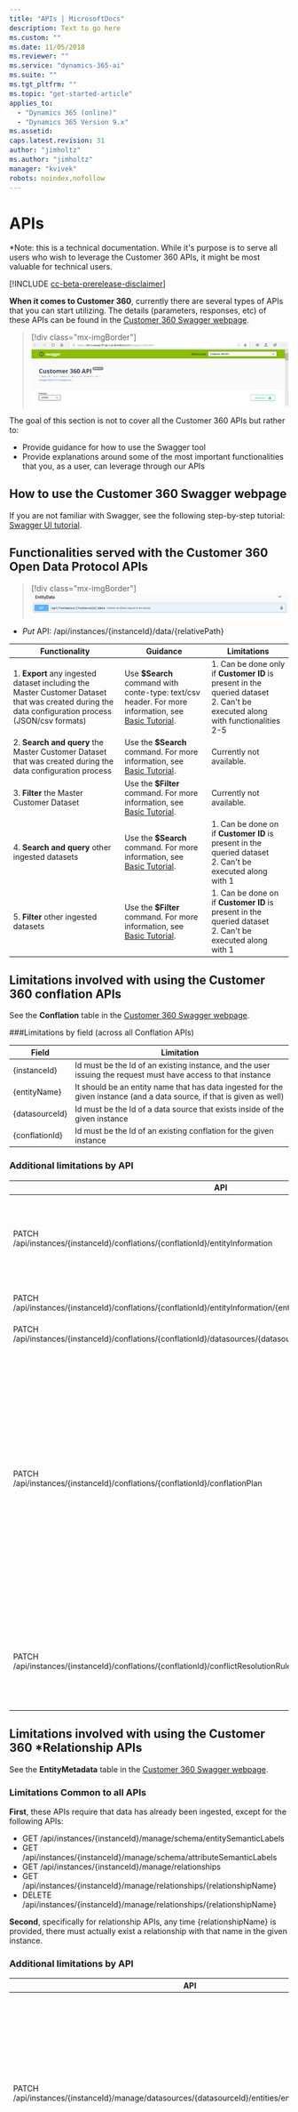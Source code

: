 ```yaml
---
title: "APIs | MicrosoftDocs"
description: Text to go here
ms.custom: ""
ms.date: 11/05/2018
ms.reviewer: ""
ms.service: "dynamics-365-ai"
ms.suite: ""
ms.tgt_pltfrm: ""
ms.topic: "get-started-article"
applies_to: 
  - "Dynamics 365 (online)"
  - "Dynamics 365 Version 9.x"
ms.assetid: 
caps.latest.revision: 31
author: "jimholtz"
ms.author: "jimholtz"
manager: "kvivek"
robots: noindex,nofollow
---
```

# APIs
*Note: this is a technical documentation. While it's purpose is to serve all users who wish to leverage the Customer 360 APIs, it might be most valuable for technical users.

[!INCLUDE [cc-beta-prerelease-disclaimer](../includes/cc-beta-prerelease-disclaimer.md)]

**When it comes to Customer 360**, currently there are several types of APIs that you can start utilizing. The details (parameters, responses, etc) of these APIs can be found in the [Customer 360 Swagger webpage](https://dxt-cuseaup-01.api.ci.ai.dynamics.com/swagger/index.html).

> [!div class="mx-imgBorder"] 
> ![](media/api-swagger-install.png "Customer 360 Swagger webpage")

The goal of this section is not to cover all the Customer 360 APIs but rather to:

- Provide guidance for how to use the Swagger tool
- Provide explanations around some of the most important functionalities that you, as a user, can leverage through our APIs

## How to use the Customer 360 Swagger webpage
If you are not familiar with Swagger, see the following step-by-step tutorial: [Swagger UI tutorial](https://idratherbewriting.com/learnapidoc/pubapis_swagger.html).

## Functionalities served with the Customer 360 Open Data Protocol APIs

> [!div class="mx-imgBorder"] 
> ![](media/api-entity-data.png "Open Data Protocol APIs")

- *Put* API: /api/instances/{instanceId}/data/{relativePath}


|Functionality  |Guidance  |Limitations  |
|---------|---------|---------|
|1. **Export** any ingested dataset including the Master Customer Dataset that was created during the data configuration process (JSON/csv formats)     | Use **$Search** command with conte-type: text/csv header. For more information, see [Basic Tutorial](https://www.odata.org/getting-started/basic-tutorial/).        |1. Can be done only if **Customer ID** is present in the queried dataset<br/>2. Can't be executed along with functionalities 2-5         |
|2. **Search and query** the Master Customer Dataset that was created during the data configuration process      | Use the **$Search** command. For more information, see [Basic Tutorial](https://www.odata.org/getting-started/basic-tutorial/).        | Currently not available.        |
|3. **Filter** the Master Customer Dataset     | Use the **$Filter** command. For more information, see [Basic Tutorial](https://www.odata.org/getting-started/basic-tutorial/).       | Currently not available.        |
|4. **Search and query** other ingested datasets     | Use the **$Search** command. For more information, see [Basic Tutorial](https://www.odata.org/getting-started/basic-tutorial/).         | 1. Can be done on if **Customer ID** is present in the queried dataset<br/>2. Can't be executed along with 1      |
|5. **Filter** other ingested datasets     |Use the **$Filter** command. For more information, see [Basic Tutorial](https://www.odata.org/getting-started/basic-tutorial/).           | 1. Can be done on if **Customer ID** is present in the queried dataset<br/>2. Can't be executed along with 1          |

## Limitations involved with using the Customer 360 conflation APIs

See the **Conflation** table in the [Customer 360 Swagger webpage](https://dxt-cuseaup-01.api.ci.ai.dynamics.com/swagger/index.html).

###Limitations by field (across all Conflation APIs)

|Field  |Limitation  |
|---------|---------|
|{instanceId}     | Id must be the Id of an existing instance, and the user issuing the request must have access to that instance         |
|{entityName}     | It should be an entity name that has data ingested for the given instance (and a data source, if that is given as well)        |
|{datasourceId}     | Id must be the Id of a data source that exists inside of the given instance        |
|{conflationId}     | Id must be the Id of an existing conflation for the given instance        |


### Additional limitations by API


|API  |Limitations |
|---------|---------|
|PATCH<br/>/api/instances/{instanceId}/conflations/{conflationId}/entityInformation   | 1. Request body will have a list of entity names, per datasource. These must actually exist as ingested entities for the datasource.<br/>2. Each entity named in request body must already have a primary key defined.      |
|PATCH<br/>/api/instances/{instanceId}/conflations/{conflationId}/entityInformation/{entityName}     | Same limitations as above EXCEPT the request body will have a single entity name, not a list        |
|PATCH<br/>/api/instances/{instanceId}/conflations/{conflationId}/datasources/{datasourceId}/entityInformation/{entityName}     | Same limitations as above     |
|PATCH<br/>/api/instances/{instanceId}/conflations/{conflationId}/conflationPlan     |1. Any entity that appears in the plan must have been ingested in the referenced datasource. <br/>2. Any attribute that appears in the plan must actually exist as an attribute as the referenced entity.<br/>3. Any entity that appears in the plan must have a primary key defined.<br/>4. All entities in the ConflationOrder must have corresponding EntityConflationInformation<br/>5. At least 1 rule and criteria must be defined<br/>6. No copy criteria may be included in the plan<br/>7. All entities in the plan must appear in the entity conflation order<br/>8. Entities cannot appear in the plan out of the order defined in ConflationOrder<br/>9. All matched attributes must have the same type   |
|PATCH<br/>/api/instances/{instanceId}/conflations/{conflationId}/conflictResolutionRules     |1. same as above<br/>2. same as above<br/>3. same as above<br/>4. At least 1 resolution policy must be defined against at least 1 source attribute<br/>5. All entities defined in the resolution policy must be part of the conflation plan     |


## Limitations involved with using the Customer 360 *Relationship APIs 

See the **EntityMetadata** table in the [Customer 360 Swagger webpage](https://dxt-cuseaup-01.api.ci.ai.dynamics.com/swagger/index.html).

### Limitations Common to all APIs

**First**, these APIs require that data has already been ingested, except for the following APIs:

- GET /api/instances/{instanceId}/manage/schema/entitySemanticLabels
- GET /api/instances/{instanceId}/manage/schema/attributeSemanticLabels
- GET /api/instances/{instanceId}/manage/relationships
- GET /api/instances/{instanceId}/manage/relationships/{relationshipName}
- DELETE /api/instances/{instanceId}/manage/relationships/{relationshipName}

**Second**, specifically for relationship APIs, any time {relationshipName} is provided, there must actually exist a relationship with that name in the given instance.

### Additional limitations by API

|API  |Limitations  |
|---------|---------|
|PATCH<br/>/api/instances/{instanceId}/manage/datasources/{datasourceId}/entities/entityInfo     | 1. Request body will have a list of entity names. These must all have been ingested into the given datasource.<br/>2. Request body will have a list of attribute names associated with each entity. These must actually exist as attributes of the entity.<br/>3. The ONLY allowed values for “EntityType” are “Activity” and “Unspecified”<br/>4. If EntityType  == Activity, then the entity with this EntityType must have a relationship to an entity with type Profile<br/>5. If the TimestampFieldName is provided for an entity, this must be the name of one of the attributes of that entity. That attribute must have type DateTime or long.  |
|PATCH<br/>/api/instances/{instanceId}/manage/datasources/{datasourceId}/entities/{entityName}/entityInfo     | 1. Same as above, but for a single entity rather than a list<br/>2. Same as above<br/>3. Same as above<br/>4. Same as above<br/>5. Same as above      |
|PATCH<br/>/api/instances/{instanceId}/manage/relationships     |1. Relationship name can only include letters, numbers, and underscores<br/>2. Relationship name must be unique<br/>3. Cardinality can ONLY have two values: “OneToMany”, and “ManyToOne”<br/>4. There are ONLY 4 possible relationship types: SingleKeyRelationshipOrigin, SingleKeyRelationshipDestination, DataSourceLineageOrigin, DataSourceLineageDestination<br/>5. Both the FromEntity and ToEntity must be the names of entities that actually exist in the instance<br/>6. Both the FromAttribute and ToAttribute must actually exist as attributes of the FromEntity and ToEntity    |
|PATCH<br/>/api/instances/{instanceId}/manage/relationships/{relationshipName}     |Same limitation as above EXCEPT #2 is not a limitation here, since the name was already validated during creation (whereas this is an update)         |

## Functionalities served with the Customer 360 *Segmentation APIs

- 1.Use APIs for managing segments: Create, update, get and delete segment definitions. Also activate and deactivate segments. 
- 2.Use APIs for querying: Get specific parts of a segment
- 3.Use APIs for searching and querying specific segment member data

See the **SegmentManagement** table in the [Customer 360 Swagger webpage](https://dxt-cuseaup-01.api.ci.ai.dynamics.com/swagger/index.html).

<!-- 
## Functionalities and limitations by API
To complete:
|Table5  |Column2  |
|---------|---------|
|Row1     |         |
|Row2     |         |
|Row3     |         |
|Row4     |         |
|Row5     |         |
-->